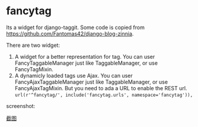 # fancytag

Its a widget for django-taggit. Some code is copied from https://github.com/Fantomas42/django-blog-zinnia.

There are two widget:

1. A widget for a better representation for tag. You can user FancyTaggableManager just like TaggableManager, or use FancyTagMixin.
2. A dynamicly loaded tags use Ajax. You can user FancyAjaxTaggableManager just like TaggableManager, or use FancyAjaxTagMixin. 
  But you need to ada a URL to enable the REST url. 
  `url(r'^fancytag/', include('fancytag.urls', namespace='fancytag')),`


screenshot:

[截图](./screenshot.png)

